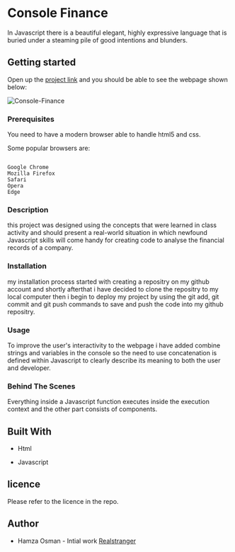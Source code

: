 # Console Finance

In Javascript there is a beautiful elegant, highly expressive language that is buried under a steaming pile of good intentions and blunders.

## Getting started

Open up the [project link](https://realstranger01.github.io/Console-Finances/) and you should be able to see the webpage shown below:

![Console-Finance](./Assets/Images/Screenshot.png"Console-Finance")

### Prerequisites

You need to have a modern browser able to handle html5 and css.

Some popular browsers are:
```

Google Chrome
Mozilla Firefox
Safari
Opera
Edge
```

### Description

this project was designed using the concepts that were learned in class activity and should present a real-world situation in which newfound Javascript skills will come handy for creating code to analyse the financial records of a company.

### Installation

my installation process started with creating a repositry on my github account and shortly afterthat i have decided to clone the repositry to my local computer then i begin to deploy my project by using the git add, git commit and git push commands to save and push the code into my github repositry.  

### Usage

To improve the user's interactivity to the webpage i have added combine strings and variables in the console so the need to use concatenation is defined within Javascript to clearly describe its meaning to both the user and developer. 

### Behind The Scenes

Everything inside a Javascript function executes inside the execution context and the other part consists of components.

## Built With

* Html

* Javascript

## licence

Please refer to the licence in the repo.

## Author

* Hamza Osman - Intial work [Realstranger](https://github.com/Realstranger01/Console-Finances.git)